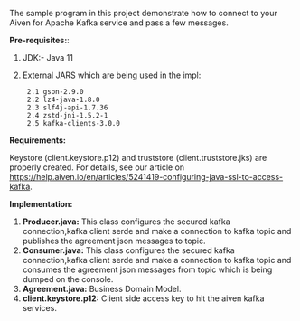 The sample program in this project demonstrate how to connect to your Aiven for Apache Kafka service and pass a few messages.

**Pre-requisites:**:
1. JDK:- Java 11
2. External JARS which are being used in the impl:

		2.1 gson-2.9.0
		2.2 lz4-java-1.8.0
		2.3 slf4j-api-1.7.36
		2.4 zstd-jni-1.5.2-1
		2.5 kafka-clients-3.0.0


**Requirements:**

Keystore (client.keystore.p12) and truststore (client.truststore.jks) are properly created. For details, see our article on https://help.aiven.io/en/articles/5241419-configuring-java-ssl-to-access-kafka.

**Implementation:**

1. **Producer.java:** This class configures the secured kafka connection,kafka client serde and make a connection to kafka topic and publishes the agreement json messages to topic.
2. **Consumer.java:** This class configures the secured kafka connection,kafka client serde and make a connection to kafka topic and consumes the agreement json messages from topic which is being dumped on the console.
3. **Agreement.java:** Business Domain Model.
4. **client.keystore.p12:** Client side access key to hit the aiven kafka services.
